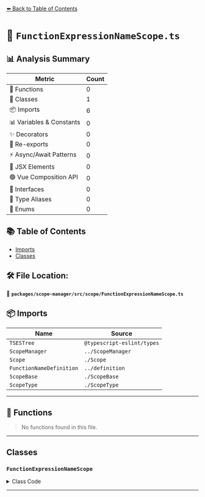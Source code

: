 [⬅️ Back to Table of Contents](../../../../index.md)

# 📄 `FunctionExpressionNameScope.ts`

## 📊 Analysis Summary

| Metric | Count |
|--------|-------|
| 🔧 Functions | 0 |
| 🧱 Classes | 1 |
| 📦 Imports | 6 |
| 📊 Variables & Constants | 0 |
| ✨ Decorators | 0 |
| 🔄 Re-exports | 0 |
| ⚡ Async/Await Patterns | 0 |
| 💠 JSX Elements | 0 |
| 🟢 Vue Composition API | 0 |
| 📐 Interfaces | 0 |
| 📑 Type Aliases | 0 |
| 🎯 Enums | 0 |

## 📚 Table of Contents

- [Imports](#imports)
- [Classes](#classes)

## 🛠️ File Location:
📂 **`packages/scope-manager/src/scope/FunctionExpressionNameScope.ts`**

## 📦 Imports

| Name | Source |
|------|--------|
| `TSESTree` | `@typescript-eslint/types` |
| `ScopeManager` | `../ScopeManager` |
| `Scope` | `./Scope` |
| `FunctionNameDefinition` | `../definition` |
| `ScopeBase` | `./ScopeBase` |
| `ScopeType` | `./ScopeType` |


---

## 🔧 Functions

> No functions found in this file.


---

## Classes

### `FunctionExpressionNameScope`

<details><summary>Class Code</summary>

```ts
export class FunctionExpressionNameScope extends ScopeBase<
  ScopeType.functionExpressionName,
  TSESTree.FunctionExpression,
  Scope
> {
  public override readonly functionExpressionScope: true;

  constructor(
    scopeManager: ScopeManager,
    upperScope: FunctionExpressionNameScope['upper'],
    block: FunctionExpressionNameScope['block'],
  ) {
    super(
      scopeManager,
      ScopeType.functionExpressionName,
      upperScope,
      block,
      false,
    );
    if (block.id) {
      this.defineIdentifier(
        block.id,
        new FunctionNameDefinition(block.id, block),
      );
    }
    this.functionExpressionScope = true;
  }
}
```
</details>


---
